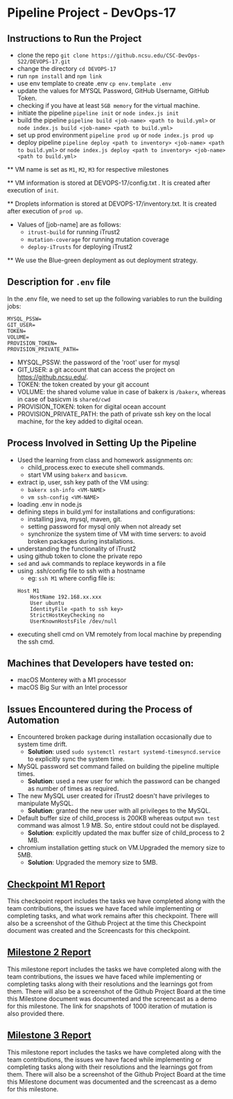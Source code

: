 # Pipeline Project - DevOps-17

## Instructions to Run the Project
- clone the repo `git clone https://github.ncsu.edu/CSC-DevOps-S22/DEVOPS-17.git`
- change the directory `cd DEVOPS-17`
- run `npm install` and `npm link`
- use env template to create .env `cp env.template .env`
- update the values for MYSQL Password, GitHub Username, GitHub Token.
- checking if you have at least `5GB memory` for the virtual machine.
- initiate the pipeline `pipeline init` or `node index.js init`
- build the pipeline `pipeline build <job-name> <path to build.yml>` or `node index.js build <job-name> <path to build.yml>`
- set up prod environment `pipeline prod up` or `node index.js prod up`
- deploy pipeline `pipeline deploy <path to inventory> <job-name> <path to build.yml>` or `node index.js deploy <path to inventory> <job-name> <path to build.yml>`

** VM name is set as `M1`, `M2`, `M3` for respective milestones

** VM information is stored at DEVOPS-17/config.txt . It is created after execution of `init`.

** Droplets information is stored at DEVOPS-17/inventory.txt. It is created after execution of `prod up`.

* Values of [job-name] are as follows:
  * `itrust-build` for running iTrust2
  * `mutation-coverage` for running mutation coverage
  * `deploy-iTrusts` for deploying iTrust2

** We use the Blue-green deployment as out deployment strategy.
## Description for `.env` file
In the .env file, we need to set up the following variables to run the building jobs:
```
MYSQL_PSSW= 
GIT_USER=
TOKEN=
VOLUME=
PROVISION_TOKEN=
PROVISION_PRIVATE_PATH=
```
- MYSQL_PSSW: the password of the 'root' user for mysql
- GIT_USER: a git account that can access the project on https://github.ncsu.edu/.
- TOKEN: the token created by your git account
- VOLUME: the shared volume value in case of bakerx is `/bakerx`, whereas in case of basicvm is `shared/cwd`
- PROVISION_TOKEN: token for digital ocean account
- PROVISION_PRIVATE_PATH: the path of private ssh key on the local machine, for the key added to digital ocean.

## Process Involved in Setting Up the Pipeline
- Used the learning from class and homework assignments on:
  - child_process.exec to execute shell commands.
  - start VM using `bakerx` and `basicvm`.
- extract ip, user, ssh key path of the VM using:
  - `bakerx ssh-info <VM-NAME>`
  - `vm ssh-config <VM-NAME>`
- loading .env in node.js
- defining steps in build.yml for installations and configurations:
  - installing java, mysql, maven, git.
  - setting password for mysql only when not already set
  - synchronize the system time of VM with time servers: to avoid broken packages during installations.
- understanding the functionality of iTrust2
- using github token to clone the private repo
- `sed` and `awk` commands to replace keywords in a file
- using .ssh/config file to ssh with a hostname
  - eg: `ssh M1` where config file is:
  ```shell
  Host M1
      HostName 192.168.xx.xxx
      User ubuntu
      IdentityFile <path to ssh key>
      StrictHostKeyChecking no
      UserKnownHostsFile /dev/null
  ```
- executing shell cmd on VM remotely from local machine by prepending the ssh cmd.

## Machines that Developers have tested on:
- macOS Monterey with a M1 processor
- macOS Big Sur with an Intel processor

## Issues Encountered during the Process of Automation
- Encountered broken package during installation occasionally due to system time drift. 
  - **Solution**: used `sudo systemctl restart systemd-timesyncd.service` to explicitly sync the system time.
- MySQL password set command failed on building the pipeline multiple times.
  - **Solution**: used a new user for which the password can be changed as number of times as required.
- The new MySQL user created for iTrust2 doesn't have privileges to manipulate MySQL.
  - **Solution**: granted the new user with all privileges to the MySQL.
- Default buffer size of child_process is 200KB whereas output `mvn test` command was almost 1.9 MB. So, entire stdout could not be displayed.
  - **Solution**: explicitly updated the max buffer size of child_process to 2 MB. 
- chromium installation getting stuck on VM.Upgraded the memory size to 5MB.
  - **Solution**: Upgraded the memory size to 5MB. 

## [Checkpoint M1 Report](https://github.ncsu.edu/CSC-DevOps-S22/DEVOPS-17/blob/main/CHECKPOINT-M1.md)
This checkpoint report includes the tasks we have completed along with the team contributions, the issues we have faced while implementing or completing tasks, and what work remains after this checkpoint. There will also be a screenshot of the Github Project at the time this Checkpoint document was created and the Screencasts for this checkpoint.

## [Milestone 2 Report](https://github.ncsu.edu/CSC-DevOps-S22/DEVOPS-17/blob/main/MILESTONE-M2.md)
This milestone report includes the tasks we have completed along with the team contributions, the issues we have faced while implementing or completing tasks along with their resolutions and the learnings got from them. There will also be a screenshot of the Github Project Board at the time this Milestone document was documented and the screencast as a demo for this milestone. The link for snapshots of 1000 iteration of mutation is also provided there.

## [Milestone 3 Report](https://github.ncsu.edu/CSC-DevOps-S22/DEVOPS-17/blob/main/MILESTONE-M3.md)
This milestone report includes the tasks we have completed along with the team contributions, the issues we have faced while implementing or completing tasks along with their resolutions and the learnings got from them. There will also be a screenshot of the Github Project Board at the time this Milestone document was documented and the screencast as a demo for this milestone.
